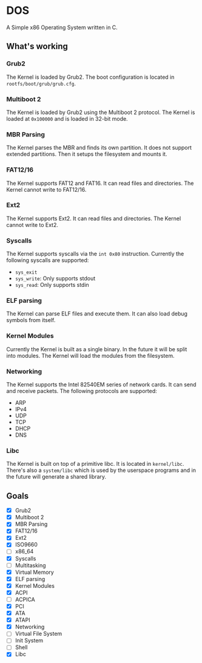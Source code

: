 # DOS
A Simple x86 Operating System written in C.

## What's working
### Grub2
The Kernel is loaded by Grub2. The boot configuration is located in `rootfs/boot/grub/grub.cfg`.

### Multiboot 2
The Kernel is loaded by Grub2 using the Multiboot 2 protocol. The Kernel is loaded at `0x100000` and is loaded in 32-bit mode.

### MBR Parsing
The Kernel parses the MBR and finds its own partition. It does not support extended partitions. Then it setups the filesystem and mounts it.

### FAT12/16
The Kernel supports FAT12 and FAT16. It can read files and directories. The Kernel cannot write to FAT12/16.

### Ext2
The Kernel supports Ext2. It can read files and directories. The Kernel cannot write to Ext2.

### Syscalls
The Kernel supports syscalls via the `int 0x80` instruction. Currently the following syscalls are supported:
- `sys_exit`
- `sys_write`: Only supports stdout
- `sys_read`: Only supports stdin

### ELF parsing
The Kernel can parse ELF files and execute them. It can also load debug symbols from itself.

### Kernel Modules
Currently the Kernel is built as a single binary. In the future it will be split into modules. The Kernel will load the modules from the filesystem.

### Networking
The Kernel supports the Intel 82540EM series of network cards. It can send and receive packets. The following protocols are supported:
- ARP
- IPv4
- UDP
- TCP
- DHCP
- DNS

### Libc
The Kernel is built on top of a primitive libc. It is located in `kernel/libc`. There's also a `system/libc` which is used by the userspace programs and in the future will generate a shared library.

## Goals
- [x] Grub2
- [x] Multiboot 2
- [x] MBR Parsing
- [x] FAT12/16
- [x] Ext2
- [x] ISO9660
- [ ] x86_64
- [x] Syscalls
- [ ] Multitasking
- [x] Virtual Memory
- [x] ELF parsing
- [x] Kernel Modules
- [x] ACPI
- [ ] ACPICA
- [x] PCI
- [x] ATA
- [x] ATAPI
- [x] Networking
- [ ] Virtual File System
- [ ] Init System
- [ ] Shell
- [x] Libc

